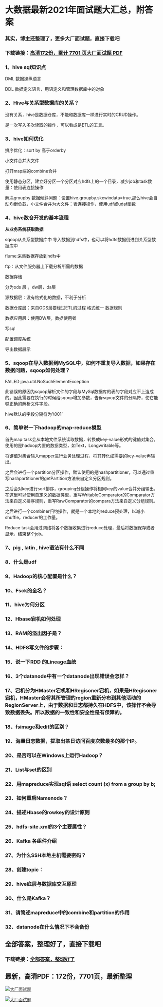 # 大数据最新2021年面试题大汇总，附答案

### 其实，博主还整理了，更多大厂面试题，直接下载吧

### 下载链接：[高清172份，累计 7701 页大厂面试题  PDF](https://github.com/souyunku/DevBooks/blob/master/docs/index.md)



### 1、hive sql知识点

DML 数据操纵语言

DDL 数据定义语言，用语定义和管理数据库中的对象


### 2、Hive与关系型数据库的关系？

没有关系，hive是数据仓库，不能和数据库一样进行实时的CRUD操作。

是一次写入多次读取的操作，可以看成是ETL的工具。


### 3、hive如何优化

排序优化：sort by 高于orderby

小文件合并大文件

打开map端的combine合并

使用静态分区，建立好分区一个分区对应hdfs上的一个目录，减少job和task数量：使用表连接操作

解决groupby 数据倾斜问题：设置hive.groupby.skewindata=true,那么hive会自动均衡负载，小文件合并为大文件：表连接操作，使用udf或udaf函数


### 4、hive数仓开发的基本流程

**从业务系统获取数据**

sqoop从关系型数据库中 导入数据到hdfs中，也可以将hdfs数据倒进到关系型数据库中

flume:采集数据存放到hdfs中

ftp：从文件服务器上下载分析所需的数据

数据存储

分为ods 层 ，dw层，da层

源数据层：没有格式化的数据，不利于分析

数据仓库层：来自ODS层要经过ETL的过程 格式统一 数据规则

数据应用层：使用DW层，数据使用者

写sql

配置调度系统

导出数据展示


### 5、sqoop在导入数据到MySQL中，如何不重复导入数据，如果存在数据问题，sqoop如何处理？

FAILED java.util.NoSuchElementException

此错误的原因为sqoop解析文件的字段与MySql数据库的表的字段对应不上造成的。因此需要在执行的时候给sqoop增加参数，告诉sqoop文件的分隔符，使它能够正确的解析文件字段。

hive默认的字段分隔符为’\001’


### 6、简单说一下hadoop的map-reduce模型

首先map task会从本地文件系统读取数据，转换成key-value形式的键值对集合，使用的是hadoop内置的数据类型，如Text，Longwritable等。

将键值对集合输入mapper进行业务处理过程，将其转化成需要的key-value再输出。

之后会进行一个partition分区操作，默认使用的是hashpartitioner，可以通过重写hashpartitioner的getPartition方法来自定义分区规则。

之后会对key进行sort排序，grouping分组操作将相同key的value合并分组输出，在这里可以使用自定义的数据类型，重写WritableComparator的Comparator方法来自定义排序规则，重写RawComparator的compara方法来自定义分组规则。

之后进行一个combiner归约操作，就是一个本地的reduce预处理，以减小shuffle，reducer的工作量。

Reduce task会用过网络将各个数据收集进行reduce处理，最后将数据保存或者显示，结束整个job。


### 7、pig , latin , hive语法有什么不同


### 8、什么是udf
### 9、Hadoop的核心配置是什么？
### 10、Fsck的全名？
### 11、hive为何分区
### 12、Hbase宕机如何处理
### 13、RAM的溢出因子是？
### 14、HDFS写文件的步骤：
### 15、说一下RDD 的Lineage血统
### 16、3个datanode中有一个datanode出现错误会怎样？
### 17、宕机分为HMaster宕机和HRegisoner宕机，如果是HRegisoner宕机，HMaster会将其所管理的region重新分布到其他活动的RegionServer上，由于数据和日志都持久在HDFS中，该操作不会导致数据丢失。所以数据的一致性和安全性是有保障的。
### 18、fsimage和edit的区别？
### 19、海量日志数据，提取出某日访问百度次数最多的那个IP。
### 20、是否可以在Windows上运行Hadoop？
### 21、List与set的区别
### 22、用mapreduce实现sql语 select count (x) from a group by b;
### 23、如何重启Namenode？
### 24、描述Hbase的rowkey的设计原则
### 25、hdfs-site.xml的3个主要属性？
### 26、Kafka 各组件介绍
### 27、为什么SSH本地主机需要密码？
### 28、创建topic：
### 29、hive底层与数据库交互原理
### 30、什么是Kafka？
### 31、请简述mapreduce中的combine和partition的作用
### 32、datanode在什么情况下不会备份




## 全部答案，整理好了，直接下载吧

### 下载链接：[全部答案，整理好了](https://www.souyunku.com/wp-content/uploads/weixin/githup-weixin-2.png)




## 最新，高清PDF：172份，7701页，最新整理

[![大厂面试题](https://www.souyunku.com/wp-content/uploads/weixin/mst.png "架构师专栏")](https://www.souyunku.com/wp-content/uploads/weixin/githup-weixin.png "架构师专栏")

[![大厂面试题](https://www.souyunku.com/wp-content/uploads/weixin/githup-weixin.png "架构师专栏")](https://www.souyunku.com/wp-content/uploads/weixin/githup-weixin.png "架构师专栏")
